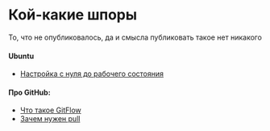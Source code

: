 # Кой-какие шпоры
То, что не опубликовалось, да и смысла публиковать такое нет никакого
#### Ubuntu
* [Настройка с нуля до рабочего состояния](https://github.com/PinkyRabbit/---shpori/blob/master/myinstall.md)

#### Про GitHub:
* [Что такое GitFlow](https://github.com/PinkyRabbit/---shpori/blob/master/GitHub.md)
* [Зачем нужен pull](https://github.com/PinkyRabbit/---shpori/blob/master/GitPull.md)
